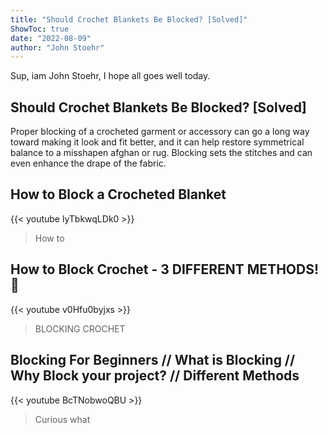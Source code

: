 ```yaml
---
title: "Should Crochet Blankets Be Blocked? [Solved]"
ShowToc: true 
date: "2022-08-09"
author: "John Stoehr" 
---
```


Sup, iam John Stoehr, I hope all goes well today.
## Should Crochet Blankets Be Blocked? [Solved]
Proper blocking of a crocheted garment or accessory can go a long way toward making it look and fit better, and it can help restore symmetrical balance to a misshapen afghan or rug. Blocking sets the stitches and can even enhance the drape of the fabric.

## How to Block a Crocheted Blanket
{{< youtube lyTbkwqLDk0 >}}
>How to 

## How to Block Crochet - 3 DIFFERENT METHODS! 🧶
{{< youtube v0Hfu0byjxs >}}
>BLOCKING CROCHET

## Blocking For Beginners // What is Blocking // Why Block your project? // Different Methods
{{< youtube BcTNobwoQBU >}}
>Curious what 

